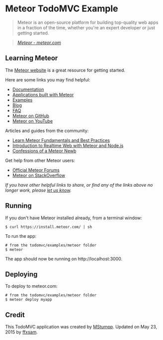 # Meteor TodoMVC Example

> Meteor is an open-source platform for building top-quality web apps in a fraction of the time, whether you're an expert developer or just getting started.

> _[Meteor - meteor.com](http://meteor.com)_


## Learning Meteor

The [Meteor website](http://meteor.com) is a great resource for getting started.

Here are some links you may find helpful:

* [Documentation](http://docs.meteor.com)
* [Applications built with Meteor](http://madewith.meteor.com)
* [Examples](http://meteor.com/examples)
* [Blog](http://meteor.com/blog)
* [FAQ](http://meteor.com/faq)
* [Meteor on GitHub](https://github.com/meteor)
* [Meteor on YouTube](http://www.youtube.com/user/MeteorVideos)

Articles and guides from the community:

* [Learn Meteor Fundamentals and Best Practices](http://andrewscala.com/meteor)
* [Introduction to Realtime Web with Meteor and Node.js](http://www.andrewmunsell.com/blog/introduction-to-realtime-web-meteor-and-nodejs)
* [Confessions of a Meteor Newb](http://blog.jerodsanto.net/2012/04/confessions-of-a-meteor-newb)

Get help from other Meteor users:

* [Official Meteor Forums](https://forums.meteor.com/)
* [Meteor on StackOverflow](http://stackoverflow.com/questions/tagged/meteor)

_If you have other helpful links to share, or find any of the links above no
longer work, please [let us know](https://github.com/tastejs/todomvc/issues)._


## Running

If you don't have Meteor installed already, from a terminal window:

	$ curl https://install.meteor.com/ | sh

To run the app:

	# from the todomvc/examples/meteor folder
	$ meteor

The app should now be running on http://localhost:3000.


## Deploying

To deploy to meteor.com:

	# from the todomvc/examples/meteor folder
	$ meteor deploy myapp


## Credit

This TodoMVC application was created by [MStumpp](https://github.com/MStumpp).
Updated on May 23, 2015 by [ffxsam](https://github.com/ffxsam).
